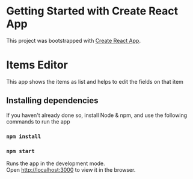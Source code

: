 # Getting Started with Create React App

This project was bootstrapped with [Create React App](https://github.com/facebook/create-react-app).

# Items Editor
This app shows the items as list and helps to edit the fields on that item 

## Installing dependencies

If you haven't already done so, install Node & npm, and use the following commands to run the app


### `npm install`

### `npm start`

Runs the app in the development mode.\
Open [http://localhost:3000](http://localhost:3000) to view it in the browser.


